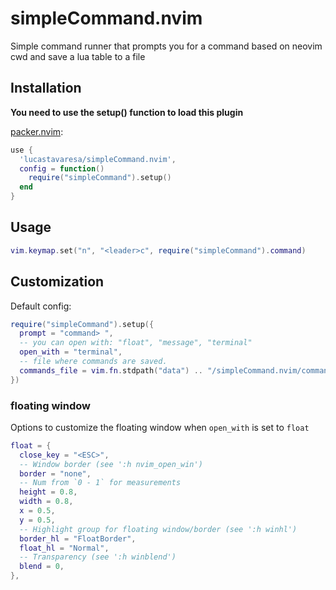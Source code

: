 # simpleCommand.nvim

Simple command runner that prompts you for a command based on neovim cwd and save a lua
table to a file

## Installation

**You need to use the setup() function to load this plugin**

[packer.nvim](https://github.com/wbthomason/packer.nvim):

```lua
use {
  'lucastavaresa/simpleCommand.nvim',
  config = function()
    require("simpleCommand").setup()
  end
}
```

## Usage

```lua
vim.keymap.set("n", "<leader>c", require("simpleCommand").command)
```

## Customization

Default config:

```lua
require("simpleCommand").setup({
  prompt = "command> ",
  -- you can open with: "float", "message", "terminal"
  open_with = "terminal",
  -- file where commands are saved.
  commands_file = vim.fn.stdpath("data") .. "/simpleCommand.nvim/commands.lua",
})
```

### floating window

Options to customize the floating window when `open_with` is set to `float`

```lua
float = {
  close_key = "<ESC>",
  -- Window border (see ':h nvim_open_win')
  border = "none",
  -- Num from `0 - 1` for measurements
  height = 0.8,
  width = 0.8,
  x = 0.5,
  y = 0.5,
  -- Highlight group for floating window/border (see ':h winhl')
  border_hl = "FloatBorder",
  float_hl = "Normal",
  -- Transparency (see ':h winblend')
  blend = 0,
},
```


